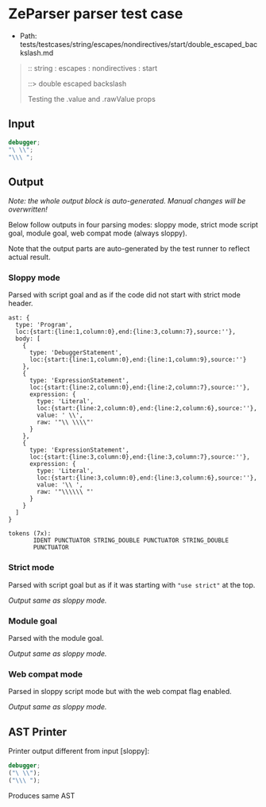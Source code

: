 # ZeParser parser test case

- Path: tests/testcases/string/escapes/nondirectives/start/double_escaped_backslash.md

> :: string : escapes : nondirectives : start
>
> ::> double escaped backslash
>
> Testing the .value and .rawValue props

## Input

`````js
debugger;
"\ \\";
"\\\ ";
`````

## Output

_Note: the whole output block is auto-generated. Manual changes will be overwritten!_

Below follow outputs in four parsing modes: sloppy mode, strict mode script goal, module goal, web compat mode (always sloppy).

Note that the output parts are auto-generated by the test runner to reflect actual result.

### Sloppy mode

Parsed with script goal and as if the code did not start with strict mode header.

`````
ast: {
  type: 'Program',
  loc:{start:{line:1,column:0},end:{line:3,column:7},source:''},
  body: [
    {
      type: 'DebuggerStatement',
      loc:{start:{line:1,column:0},end:{line:1,column:9},source:''}
    },
    {
      type: 'ExpressionStatement',
      loc:{start:{line:2,column:0},end:{line:2,column:7},source:''},
      expression: {
        type: 'Literal',
        loc:{start:{line:2,column:0},end:{line:2,column:6},source:''},
        value: ' \\',
        raw: '"\\ \\\\"'
      }
    },
    {
      type: 'ExpressionStatement',
      loc:{start:{line:3,column:0},end:{line:3,column:7},source:''},
      expression: {
        type: 'Literal',
        loc:{start:{line:3,column:0},end:{line:3,column:6},source:''},
        value: '\\ ',
        raw: '"\\\\\\ "'
      }
    }
  ]
}

tokens (7x):
       IDENT PUNCTUATOR STRING_DOUBLE PUNCTUATOR STRING_DOUBLE
       PUNCTUATOR
`````

### Strict mode

Parsed with script goal but as if it was starting with `"use strict"` at the top.

_Output same as sloppy mode._

### Module goal

Parsed with the module goal.

_Output same as sloppy mode._

### Web compat mode

Parsed in sloppy script mode but with the web compat flag enabled.

_Output same as sloppy mode._

## AST Printer

Printer output different from input [sloppy]:

````js
debugger;
("\ \\");
("\\\ ");
````

Produces same AST
